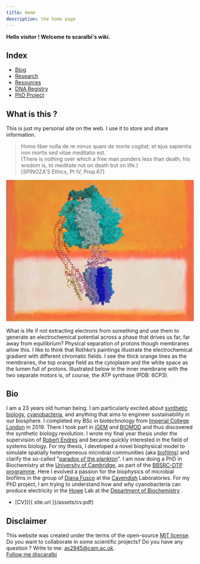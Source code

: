 ```yaml
---
title: Home
description: the home page
---
```


**Hello visitor ! Welcome to scaralbi's wiki.**

## Index
* [Blog](blog.md)
* [Research](research.md)  
* [Resources](resources.md)
* [DNA Registry](resources.md)
* [PhD Project](indexPhD.html)


## What is this ?
This is just my personal site on the web.
I use it to store and share information.

> Homo liber nulla de re minus quam de morte
cogitat; et ejus sapientia non mortis sed vitae
meditatio est.  
(There is nothing over which a free man ponders
less than death; his wisdom is, to meditate not on
death but on life.)  
[SPINOZA'S Ethics, Pt IV, Prop.67]

![WhatisLife](assets/figs/atpase.jpg)

What is life if not extracting electrons from something and use them to generate an electrochemical potential across a phase that drives us far, far away from equilibrium? Physical separation of protons though membranes allow this. I like to think that Rothko’s paintings illustrate the electrochemical gradient with different chromatic fields. I see the thick orange lines as the membranes, the top orange field as the cytoplasm and the white space as the lumen full of protons. Illustrated below in the inner membrane with the two separate motors is, of course, the ATP synthase (PDB: 6CP3).



## Bio
I am a 23 years old human being. I am particularly excited about [synthetic biology](https://en.wikipedia.org/wiki/Synthetic_biology), [cyanobacteria](https://en.wikipedia.org/wiki/Cyanobacteria), and anything that aims to engineer sustainability in our biosphere.
I completed my BSc in biotechnology from [Imperial College London](https://www.imperial.ac.uk/) in 2019. There I took part in [iGEM](https://2018.igem.org/Team:Imperial_College/Team) and [BIOMOD](https://nanodips.github.io/website/AboutUs/#Albi) and thus discovered the synthetic biology revolution. I wrote my final year thesis under the supervision of [Robert Endres](https://www.imperial.ac.uk/people/r.endres) and became quickly interested in the field of systems biology. For my thesis, I developed a novel biophysical model to simulate spatially heterogeneous microbial communities (aka [biofilms](https://en.wikipedia.org/wiki/Biofilm)) and clarify the so-called "[paradox of the plankton](http://cmore.soest.hawaii.edu/summercourse/2007/documents/paradox_of_the_plankton.pdf)". I am now doing a PhD in Biochemistry  at the [University of Cambridge](https://www.cam.ac.uk/), as part of the [BBSRC-DTP programme](https://bbsrcdtp.lifesci.cam.ac.uk/). Here I evolved a passion for the biophysics of microbial biofilms in the group of [Diana Fusco](https://dianafusco.wixsite.com/fuscolab/people) at the [Cavendish](https://en.wikipedia.org/wiki/Cavendish_Laboratory) Laboratories. For my PhD project, I am trying to understand how and why cyanobacteria can produce electricity in the [Howe](https://www.bioc.cam.ac.uk/howe) Lab at the [Department of Biochemistry](https://www.bioc.cam.ac.uk/) .

* [CV]({{ site.url }}/assets/cv.pdf)


## Disclaimer
This website was created under the terms of the open-source [MIT license](https://opensource.org/licenses/MIT).
Do you want to collaborate in some scientific projects?
Do you have any question ?
Write to me:  [as2945@cam.ac.uk](as2945@cam.ac.uk).  
<a class="twitter-follow-button"
  href="https://twitter.com/scaralbi">
Follow me @scaralbi</a>
